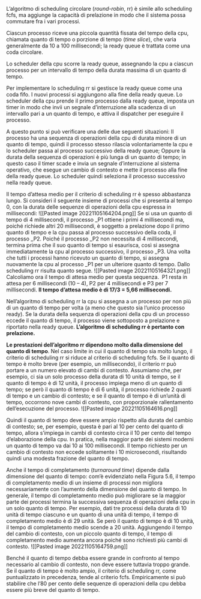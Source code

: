L’algoritmo di scheduling circolare (_round-robin_, rr) è simile allo scheduling fcfs, ma aggiunge la capacità di prelazione in modo che il sistema possa commutare fra i vari processi.

Ciascun processo riceve una piccola quantità fissata del tempo della cpu, chiamata quanto di tempo o porzione di tempo (_time slice_), che varia generalmente da 10 a 100 millisecondi; la ready queue è trattata come una coda circolare.

Lo scheduler della cpu scorre la ready queue, assegnando la cpu a ciascun processo per un intervallo di tempo della durata massima di un quanto di tempo.

Per implementare lo scheduling rr si gestisce la ready queue come una coda fifo. I nuovi processi si aggiungono alla fine della ready queue. Lo scheduler della cpu prende il primo processo dalla ready queue, imposta un timer in modo che invii un segnale d’interruzione alla scadenza di un intervallo pari a un quanto di tempo, e attiva il dispatcher per eseguire il processo.

A questo punto si può verificare una delle due seguenti situazioni: 
Il processo ha una sequenza di operazioni della cpu di durata minore di un quanto di tempo, quindi il processo stesso rilascia volontariamente la cpu e lo scheduler passa al processo successivo della ready queue;
Oppure la durata della sequenza di operazioni è più lunga di un quanto di tempo; in questo caso il timer scade e invia un segnale d’interruzione al sistema operativo, che esegue un cambio di contesto e mette il processo alla fine della ready queue. Lo scheduler quindi seleziona il processo successivo nella ready queue.

Il tempo d’attesa medio per il criterio di scheduling rr è spesso abbastanza lungo. Si consideri il seguente insieme di processi che si presenta al tempo 0, con la durata delle sequenze di operazioni della cpu espressa in millisecondi:
![[Pasted image 20221105164204.png]]
Se si usa un quanto di tempo di 4 millisecondi, il processo _P1 ottiene i primi 4 millisecondi ma, poiché richiede altri 20 millisecondi, è soggetto a prelazione dopo il primo quanto di tempo e la cpu passa al processo successivo della coda, il processo _P2. 
Poiché il processo _P2 non necessita di 4 millisecondi, termina prima che il suo quanto di tempo si esaurisca, così si assegna immediatamente la cpu al processo successivo, il processo _P3. 
Una volta che tutti i processi hanno ricevuto un quanto di tempo, si assegna nuovamente la cpu al processo _P1 per un ulteriore quanto di tempo. 
Dallo scheduling rr risulta quanto segue.
![[Pasted image 20221105164321.png]]
Calcoliamo ora il tempo di attesa medio per questa sequenza. 
P1 resta in attesa per 6 millisecondi (10 – 4), P2 per 4 millisecondi e P3 per 7 millisecondi. 
**Il tempo d’attesa medio è di 17/3 = 5,66 millisecondi.**

Nell’algoritmo di scheduling rr la cpu si assegna a un processo per non più di un quanto di tempo per volta (a meno che questo sia l’unico processo ready).
Se la durata della sequenza di operazioni della cpu di un processo eccede il quanto di tempo, il processo viene sottoposto a prelazione e riportato nella ready queue. 
**L’algoritmo di scheduling rr è pertanto con prelazione.**

**Le prestazioni dell’algoritmo rr dipendono molto dalla dimensione del quanto di tempo**.
Nel caso limite in cui il quanto di tempo sia molto lungo, il criterio di scheduling rr si riduce al criterio di scheduling fcfs. Se il quanto di tempo è molto breve (per esempio, un millisecondo), il criterio rr può portare a un numero elevato di cambi di contesto. Assumiamo che, per esempio, ci sia un solo processo della durata di 10 unità di tempo, se il quanto di tempo è di 12 unità, il processo impiega meno di un quanto di tempo; se però il quanto di tempo è di 6 unità, il processo richiede 2 quanti di tempo e un cambio di contesto; e se il quanto di tempo è di un’unità di tempo, occorrono nove cambi di contesto, con proporzionale rallentamento dell’esecuzione del processo.
![[Pasted image 20221105164616.png]]

Quindi il quanto di tempo deve essere ampio rispetto alla durata del cambio di contesto; se, per esempio, questa è pari al 10 per cento del quanto di tempo, allora s’impiega in cambi di contesto circa il 10 per cento del tempo d’elaborazione della cpu. In pratica, nella maggior parte dei sistemi moderni un quanto di tempo va dai 10 ai 100 millisecondi. Il tempo richiesto per un cambio di contesto non eccede solitamente i 10 microsecondi, risultando quindi una modesta frazione del quanto di tempo.

Anche il tempo di completamento (_turnaround time_) dipende dalla dimensione del quanto di tempo: com’è evidenziato nella Figura 5.6, il tempo di completamento medio di un insieme di processi non migliora necessariamente con l’aumento della dimensione del quanto di tempo. In generale, il tempo di completamento medio può migliorare se la maggior parte dei processi termina la successiva sequenza di operazioni della cpu in un solo quanto di tempo. Per esempio, dati tre processi della durata di 10 unità di tempo ciascuno e un quanto di una unità di tempo, il tempo di completamento medio è di 29 unità. Se però il quanto di tempo è di 10 unità, il tempo di completamento medio scende a 20 unità. Aggiungendo il tempo del cambio di contesto, con un piccolo quanto di tempo, il tempo di completamento medio aumenta ancora poiché sono richiesti più cambi di contesto.
![[Pasted image 20221105164759.png]]

Benché il quanto di tempo debba essere grande in confronto al tempo necessario al cambio di contesto, non deve essere tuttavia troppo grande. Se il quanto di tempo è molto ampio, il criterio di scheduling rr, come puntualizzato in precedenza, tende al criterio fcfs. Empiricamente si può stabilire che l’80 per cento delle sequenze di operazioni della cpu debba essere più breve del quanto di tempo.